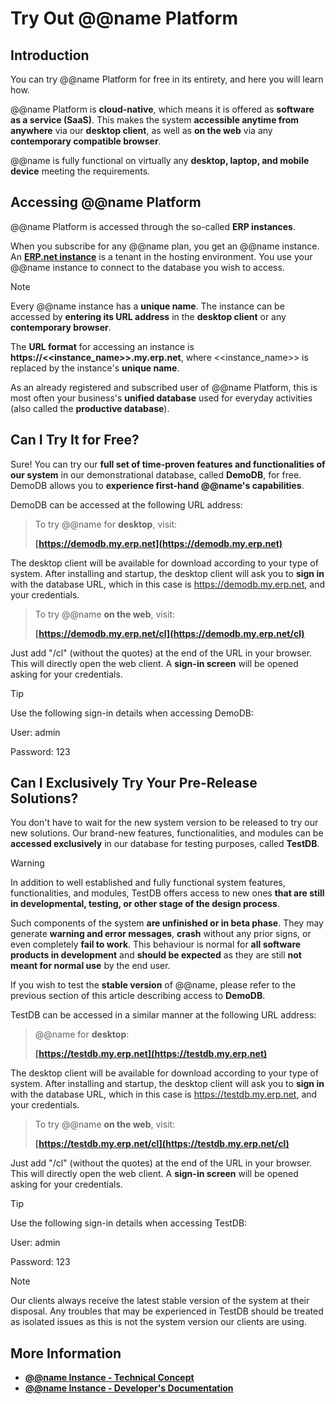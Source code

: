 # Try Out @@name Platform

## Introduction

You can try @@name Platform for free in its entirety, and here you will learn how.  

@@name Platform is **cloud-native**, which means it is offered as **software as a service (SaaS)**. 
This makes the system **accessible anytime from anywhere** via our **desktop client**, as well as **on the web** via any **contemporary compatible browser**.  

@@name is fully functional on virtually any **desktop, laptop, and mobile device** meeting the requirements.  

## Accessing @@name Platform

@@name Platform is accessed through the so-called **ERP instances**.  

When you subscribe for any @@name plan, you get an @@name instance. 
An **[ERP.net instance](https://docs.erp.net/tech/concepts/erp-instances.html)** is a tenant in the hosting environment. 
You use your @@name instance to connect to the database you wish to access.  

> [!NOTE]  
> 
> Every @@name instance has a **unique name**. 
> The instance can be accessed by **entering its URL address** in the **desktop client** or any **contemporary browser**.  
> 
> The **URL format** for accessing an instance is **https://<<instance_name>>.my.erp.net**, where <<instance_name>> is replaced by the instance's **unique name**.  

As an already registered and subscribed user of @@name Platform, this is most often your business's **unified database** used for everyday activities (also called the **productive database**).  

## Can I Try It for Free?

Sure! 
You can try our **full set of time-proven features and functionalities of our system** in our demonstrational database, called **DemoDB**, for free. 
DemoDB allows you to **experience first-hand @@name's capabilities**.  

DemoDB can be accessed at the following URL address:  

> To try @@name for **desktop**, visit:  
> 
> **[https://demodb.my.erp.net](https://demodb.my.erp.net)**  

The desktop client will be available for download according to your type of system. 
After installing and startup, the desktop client will ask you to **sign in** with the database URL, which in this case is https://demodb.my.erp.net, and your credentials.  

> To try @@name **on the web**, visit:  
> 
> **[https://demodb.my.erp.net/cl](https://demodb.my.erp.net/cl)**  

Just add "/cl" (without the quotes) at the end of the URL in your browser. 
This will directly open the web client. 
A **sign-in screen** will be opened asking for your credentials.  

> [!TIP]  
> 
> Use the following sign-in details when accessing DemoDB:  
> 
> User: admin  
> 
> Password: 123  

## Can I Exclusively Try Your Pre-Release Solutions?

You don't have to wait for the new system version to be released to try our new solutions. 
Our brand-new features, functionalities, and modules can be **accessed exclusively** in our database for testing purposes, called **TestDB**.  

> [!Warning]  
> 
> In addition to well established and fully functional system features, functionalities, and modules, TestDB offers access to new ones **that are still in developmental, testing, or other stage of the design process**.  
> 
> Such components of the system **are unfinished or in beta phase**. 
> They may generate **warning and error messages**, **crash** without any prior signs, or even completely **fail to work**. 
> This behaviour is normal for **all software products in development** and **should be expected** as they are still **not meant for normal use** by the end user.  
> 
> If you wish to test the **stable version** of @@name, please refer to the previous section of this article describing access to **DemoDB**.  

TestDB can be accessed in a similar manner at the following URL address:  

> @@name for **desktop**:  
> 
> **[https://testdb.my.erp.net](https://testdb.my.erp.net)**  

The desktop client will be available for download according to your type of system. 
After installing and startup, the desktop client will ask you to **sign in** with the database URL, which in this case is https://testdb.my.erp.net, and your credentials.  

> To try @@name **on the web**, visit:  
> 
> **[https://testdb.my.erp.net/cl](https://testdb.my.erp.net/cl)**  

Just add "/cl" (without the quotes) at the end of the URL in your browser. 
This will directly open the web client. 
A **sign-in screen** will be opened asking for your credentials.  

> [!TIP]  
> 
> Use the following sign-in details when accessing TestDB:  
> 
> User: admin  
> 
> Password: 123  

> [!Note]  
> 
> Our clients always receive the latest stable version of the system at their disposal. 
> Any troubles that may be experienced in TestDB should be treated as isolated issues as this is not the system version our clients are using.  

## More Information

* **[@@name Instance - Technical Concept](https://docs.erp.net/tech/concepts/erp-instances.html)** 
* **[@@name Instance - Developer's Documentation](https://docs.erp.net/dev/topics/erp-instances.html)** 
